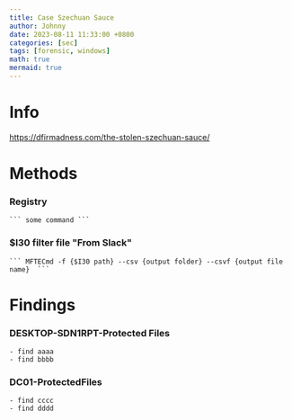 ```yaml
---
title: Case Szechuan Sauce
author: Johnny
date: 2023-08-11 11:33:00 +0800
categories: [sec]
tags: [forensic, windows]
math: true
mermaid: true
---
```


# Info

https://dfirmadness.com/the-stolen-szechuan-sauce/


# Methods

### Registry
	``` some command ```
	
### $I30 filter file "From Slack"
	``` MFTECmd -f {$I30 path} --csv {output folder} --csvf {output file name}  ```
	

# Findings

### DESKTOP-SDN1RPT-Protected Files
	- find aaaa
	- find bbbb

### DC01-ProtectedFiles
	- find cccc
	- find dddd

